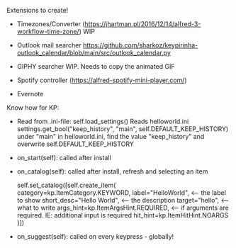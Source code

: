 Extensions to create!
- Timezones/Converter (https://jhartman.pl/2016/12/14/alfred-3-workflow-time-zone/)
  WIP

- Outlook mail searcher
  https://github.com/sharkoz/keypirinha-outlook_calendar/blob/main/src/outlook_calendar.py

- GIPHY searcher
  WIP. Needs to copy the animated GIF

- Spotify controller (https://alfred-spotify-mini-player.com/)

- Evernote

Know how for KP:
- Read from .ini-file:
 self.load_settings()
 Reads helloworld.ini
 settings.get_bool("keep_history", "main", self.DEFAULT_KEEP_HISTORY)
 under "main" in helloworld.ini, find the value "keep_history" and overwrite self.DEFAULT_KEEP_HISTORY

- on_start(self):
  called after install

- on_catalog(self):
  called after install, refresh and selecting an item

  self.set_catalog([self.create_item(
            category=kp.ItemCategory.KEYWORD,
            label="HelloWorld", <-- the label to show
            short_desc="Hello World", <-- the description
            target="hello", <-- what to write
            args_hint=kp.ItemArgsHint.REQUIRED, <-- if arguments are required. IE: additional input is required
            hit_hint=kp.ItemHitHint.NOARGS
        )])

- on_suggest(self):
  called on every keypress - globally!